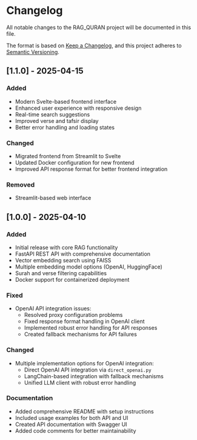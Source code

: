 # Changelog

All notable changes to the RAG_QURAN project will be documented in this file.

The format is based on [Keep a Changelog](https://keepachangelog.com/en/1.0.0/),
and this project adheres to [Semantic Versioning](https://semver.org/spec/v2.0.0.html).

## [1.1.0] - 2025-04-15

### Added
- Modern Svelte-based frontend interface
- Enhanced user experience with responsive design
- Real-time search suggestions
- Improved verse and tafsir display
- Better error handling and loading states

### Changed
- Migrated frontend from Streamlit to Svelte
- Updated Docker configuration for new frontend
- Improved API response format for better frontend integration

### Removed
- Streamlit-based web interface

## [1.0.0] - 2025-04-10

### Added
- Initial release with core RAG functionality
- FastAPI REST API with comprehensive documentation
- Vector embedding search using FAISS
- Multiple embedding model options (OpenAI, HuggingFace)
- Surah and verse filtering capabilities
- Docker support for containerized deployment

### Fixed
- OpenAI API integration issues:
  - Resolved proxy configuration problems
  - Fixed response format handling in OpenAI client
  - Implemented robust error handling for API responses
  - Created fallback mechanisms for API failures

### Changed
- Multiple implementation options for OpenAI integration:
  - Direct OpenAI API integration via `direct_openai.py` 
  - LangChain-based integration with fallback mechanisms
  - Unified LLM client with robust error handling

### Documentation
- Added comprehensive README with setup instructions
- Included usage examples for both API and UI
- Created API documentation with Swagger UI
- Added code comments for better maintainability
